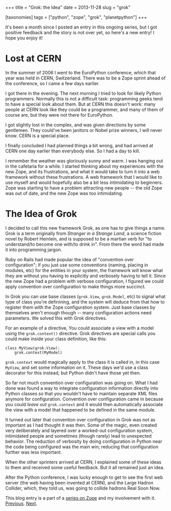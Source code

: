 +++
title = "Grok: the Idea"
date = 2013-11-28
slug = "grok"

[taxonomies]
tags = ["python", "zope", "grok", "planetpython"]
+++

It's been a month since I posted an entry in this ongoing series, but I
got positive feedback and the story is not over yet, so here's a new
entry! I hope you enjoy it!

# Lost at CERN

In the summer of 2006 I went to the EuroPython conference, which that
year was held in CERN, Switzerland. There was to be a Zope sprint ahead
of the conference, so I came a few days earlier.

I got there in the evening. The next morning I tried to look for likely
Python programmers. Normally this is not a difficult task: programming
geeks tend to have a special look about them. But at CERN this doesn't
work: many people at CERN look like they could be a programmer, and many
of them of course are, but they were not there for EuroPython.

I got slightly lost in the complex, and was given directions by some
gentlemen. They could've been janitors or Nobel prize winners, I will
never know. CERN is a special place.

I finally concluded I had planned things a bit wrong, and had arrived at
CERN one day earlier than everybody else. So I had a day to kill.

I remember the weather was gloriously sunny and warm. I was hanging out
in the cafetaria for a while. I started thinking about my experiences
with the new Zope, and its frustrations, and what it would take to turn
it into a web framework without these frustrations. A web framework that
I would like to use myself and would hopefully also be a bit less
intimidating to beginners. Zope was starting to have a problem
attracting new people -- the old Zope was out of date, and the new Zope
was too intimidating.

# The Idea of Grok

I decided to call this new framework Grok, as one has to give things a
name. Grok is a term originally from *Stranger in a Strange Land*, a
science fiction novel by Robert Heinlein, and is supposed to be a
martian verb for "to understand/to become one with/to drink in". From
there the word had made it into programming jargon.

Ruby on Rails had made popular the idea of "convention over
configuration"; if you just use some conventions (naming, placing in
modules, etc) for the entities in your system, the framework will know
what they are without you having to explicitly and verbosely having to
tell it. Since the new Zope had a problem with verbose configuration, I
figured we could apply convention over configuration to make things more
succinct.

In Grok you can use base classes (`grok.View`, `grok.Model`, etc) to
signal what type of class you're definining, and the system will deduce
from that how to register them with the Zope configuration system. Just
base classes by themselves aren't enough though -- many configuration
actions need parameters. We solved this with Grok directives.

For an example of a directive, You could associate a view with a model
using the `grok.context()` directive. Grok directives are special calls
you could make inside your class definition, like this:

    class MyView(grok.View):
        grok.context(MyModel)

`grok.context` would magically apply to the class it is called in, in
this case `MyView`, and set some information on it. These days we'd use
a class decorator for this instead, but Python didn't have those yet
then.

So far not much convention over configuration was going on. What I had
done was found a way to integrate configuration information directly
into Python classes so that you wouldn't have to maintain separate XML
files anymore for configuration. Convention over configuration came in
because you could *leave out* `grok.context` and it would then
automatically associate the view with a model that happened to be
defined in the same module.

It turned out later that convention over configuration in Grok was not
as important as I had thought it was then. Some of the magic, even
created very deliberately and layered over a worked-out configuration
system, intimidated people and sometimes (though rarely) lead to
unexpected behavior. The reduction of verbosity by doing configuration
in Python near the code being configured was the main win; reducing that
configuration further was less important.

When the other sprinters arrived at CERN, I explained some of these
ideas to them and received some useful feedback. But it all remained
just an idea.

After the Python conference, I was lucky enough to get to see the first
web server (the web having been invented at CERN), and the Large Hadron
Collider, which, they told us, was going to collide hadrons Real Soon
Now.

This blog entry is a part of a [series on
Zope](http://blog.startifact.com/posts/my-exit-from-zope.html) and my
involvement with it.
[Previous](http://blog.startifact.com/posts/the-new-zope-as-a-web-framework.html).
[Next](http://blog.startifact.com/posts/implementing-grok.html).
